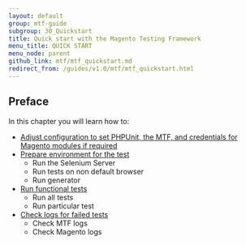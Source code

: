 ```yaml
---
layout: default
group: mtf-guide
subgroup: 30_Quickstart
title: Quick start with the Magento Testing Framework
menu_title: QUICK START
menu_node: parent
github_link: mtf/mtf_quickstart.md
redirect_from: /guides/v1.0/mtf/mtf_quickstart.html
---
```

<h2>Preface</h2>
In this chapter you will learn how to:

- <a href="{{site.gdeurl}}mtf/mtf_quickstart/mtf_quickstart_config.html">Adjust configuration to set PHPUnit, the MTF, and credentials for Magento modules if required</a>
- <a href="{{site.gdeurl}}mtf/mtf_quickstart/mtf_quickstart_environmemt.html">Prepare environment for the test</a>
  - Run the Selenium Server
  - Run tests on non default browser
  - Run generator
- <a href="{{site.gdeurl}}mtf/mtf_quickstart/mtf_quickstart_runtest.html">Run functional tests</a>
  - Run all tests
  - Run particular test
- <a href="{{site.gdeurl}}mtf/mtf_quickstart/mtf_quickstart_logs.html">Check logs for failed tests</a>
  - Check MTF logs
  - Check Magento logs